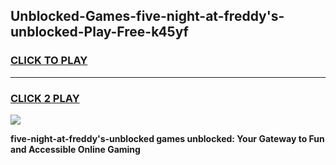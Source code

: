 
## Unblocked-Games-five-night-at-freddy's-unblocked-Play-Free-k45yf
<h3>
<a href="https://premium76.site?title=five-night-at-freddy's-unblocked&ref=23A">CLICK TO PLAY</a></h3>
<hr>

<h3>
<a href="https://premium76.site?title=five-night-at-freddy's-unblocked&ref=23A">CLICK 2 PLAY</a>
  
</h3>

<a href="https://premium76.site?title=five-night-at-freddy's-unblocked&ref=23A"><img src="https://clearcache.store/games.png"></a>


**five-night-at-freddy's-unblocked games unblocked: Your Gateway to Fun and Accessible Online Gaming**
